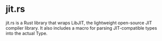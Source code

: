 jit.rs
======
jit.rs is a Rust library that wraps LibJIT, the lightweight open-source JIT compiler library. It also includes a macro for parsing JIT-compatible types into the actual Type.